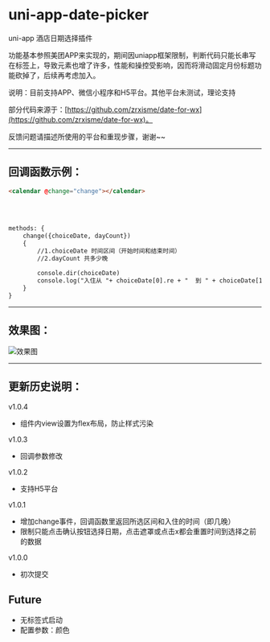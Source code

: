 # uni-app-date-picker
uni-app 酒店日期选择插件
   
功能基本参照美团APP来实现的，期间因uniapp框架限制，判断代码只能长串写在标签上，导致元素也增了许多，性能和操控受影响，因而将滑动固定月份标题功能砍掉了，后续再考虑加入。
   
说明：目前支持APP、微信小程序和H5平台。其他平台未测试，理论支持   
   
部分代码来源于：[https://github.com/zrxisme/date-for-wx](https://github.com/zrxisme/date-for-wx)。   
   
反馈问题请描述所使用的平台和重现步骤，谢谢~~   
   
   
---
## 回调函数示例：

``` html
<calendar @change="change"></calendar>
   
   
   
   
methods: {
	change({choiceDate, dayCount})
	{
		//1.choiceDate 时间区间（开始时间和结束时间）
		//2.dayCount 共多少晚
		
		console.dir(choiceDate)
		console.log("入住从 "+ choiceDate[0].re + "  到 " + choiceDate[1].re + "  共 " + dayCount +" 晚");
	}
}
```
   
   
---
## 效果图：
![效果图](https://zhangdaren.github.io/uni-app-date-picker/static/date-picker/gif.gif)
   

---
## 更新历史说明：   
v1.0.4   
* 组件内view设置为flex布局，防止样式污染   
   
v1.0.3   
* 回调参数修改   
   
v1.0.2   
* 支持H5平台   
   
v1.0.1   
* 增加change事件，回调函数里返回所选区间和入住的时间（即几晚）   
* 限制只能点击确认按钮选择日期，点击遮罩或点击x都会重置时间到选择之前的数据   
   
v1.0.0   
* 初次提交   
   
   
## Future   
* 无标签式启动   
* 配置参数：颜色